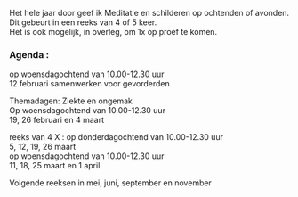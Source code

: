 Het hele jaar door geef ik Meditatie en schilderen op ochtenden of avonden. Dit gebeurt in een reeks van 4 of 5 keer.  
Het is ook mogelijk, in overleg,  om 1x op proef te komen.  



### Agenda  :    
op woensdagochtend van 10.00-12.30 uur  
12 februari  samenwerken voor gevorderden 

Themadagen: Ziekte en ongemak  
Op woensdagochtend van 10.00-12.30 uur  
19, 26 februari en 4 maart  
  
reeks van 4 X :
op  donderdagochtend van 10.00-12.30 uur  
5, 12, 19, 26 maart   
op woensdagochtend  van  10.00-12.30 uur  
11, 18, 25  maart en  1 april  

Volgende reeksen in mei, juni, september en november  
   




